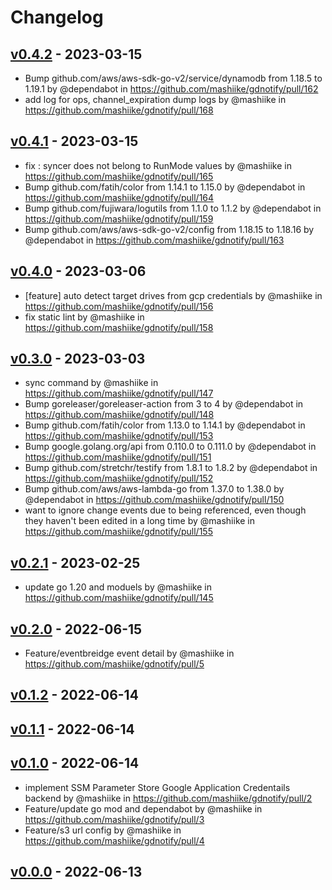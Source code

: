 # Changelog

## [v0.4.2](https://github.com/mashiike/gdnotify/compare/v0.4.1...v0.4.2) - 2023-03-15
- Bump github.com/aws/aws-sdk-go-v2/service/dynamodb from 1.18.5 to 1.19.1 by @dependabot in https://github.com/mashiike/gdnotify/pull/162
- add log for ops, channel_expiration dump logs by @mashiike in https://github.com/mashiike/gdnotify/pull/168

## [v0.4.1](https://github.com/mashiike/gdnotify/compare/v0.4.0...v0.4.1) - 2023-03-15
- fix : syncer does not belong to RunMode values by @mashiike in https://github.com/mashiike/gdnotify/pull/165
- Bump github.com/fatih/color from 1.14.1 to 1.15.0 by @dependabot in https://github.com/mashiike/gdnotify/pull/164
- Bump github.com/fujiwara/logutils from 1.1.0 to 1.1.2 by @dependabot in https://github.com/mashiike/gdnotify/pull/159
- Bump github.com/aws/aws-sdk-go-v2/config from 1.18.15 to 1.18.16 by @dependabot in https://github.com/mashiike/gdnotify/pull/163

## [v0.4.0](https://github.com/mashiike/gdnotify/compare/v0.3.0...v0.4.0) - 2023-03-06
- [feature] auto detect target drives from gcp credentials by @mashiike in https://github.com/mashiike/gdnotify/pull/156
- fix static lint by @mashiike in https://github.com/mashiike/gdnotify/pull/158

## [v0.3.0](https://github.com/mashiike/gdnotify/compare/v0.2.1...v0.3.0) - 2023-03-03
- sync command by @mashiike in https://github.com/mashiike/gdnotify/pull/147
- Bump goreleaser/goreleaser-action from 3 to 4 by @dependabot in https://github.com/mashiike/gdnotify/pull/148
- Bump github.com/fatih/color from 1.13.0 to 1.14.1 by @dependabot in https://github.com/mashiike/gdnotify/pull/153
- Bump google.golang.org/api from 0.110.0 to 0.111.0 by @dependabot in https://github.com/mashiike/gdnotify/pull/151
- Bump github.com/stretchr/testify from 1.8.1 to 1.8.2 by @dependabot in https://github.com/mashiike/gdnotify/pull/152
- Bump github.com/aws/aws-lambda-go from 1.37.0 to 1.38.0 by @dependabot in https://github.com/mashiike/gdnotify/pull/150
- want to ignore change events due to being referenced, even though they haven't been edited in a long time by @mashiike in https://github.com/mashiike/gdnotify/pull/155

## [v0.2.1](https://github.com/mashiike/gdnotify/compare/v0.2.0...v0.2.1) - 2023-02-25
- update go 1.20 and moduels by @mashiike in https://github.com/mashiike/gdnotify/pull/145

## [v0.2.0](https://github.com/mashiike/gdnotify/compare/v0.1.2...v0.2.0) - 2022-06-15
- Feature/eventbreidge event detail by @mashiike in https://github.com/mashiike/gdnotify/pull/5

## [v0.1.2](https://github.com/mashiike/gdnotify/compare/v0.1.1...v0.1.2) - 2022-06-14

## [v0.1.1](https://github.com/mashiike/gdnotify/compare/v0.1.0...v0.1.1) - 2022-06-14

## [v0.1.0](https://github.com/mashiike/gdnotify/compare/v0.0.0...v0.1.0) - 2022-06-14
- implement SSM Parameter Store Google Application Credentails backend by @mashiike in https://github.com/mashiike/gdnotify/pull/2
- Feature/update go mod and dependabot by @mashiike in https://github.com/mashiike/gdnotify/pull/3
- Feature/s3 url config by @mashiike in https://github.com/mashiike/gdnotify/pull/4

## [v0.0.0](https://github.com/mashiike/gdnotify/commits/v0.0.0) - 2022-06-13

